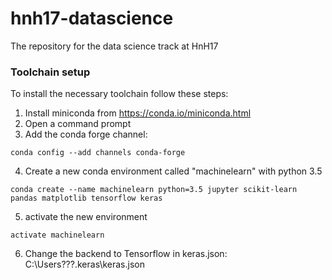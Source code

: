 # hnh17-datascience
The repository for the data science track at HnH17

### Toolchain setup
To install the necessary toolchain follow these steps:
1. Install miniconda from https://conda.io/miniconda.html
2. Open a command prompt
3. Add the conda forge channel:
```
conda config --add channels conda-forge
```
4. Create a new conda environment called "machinelearn" with python 3.5
```
conda create --name machinelearn python=3.5 jupyter scikit-learn pandas matplotlib tensorflow keras
```
5. activate the new environment
```
activate machinelearn
```
6. Change the backend to Tensorflow in keras.json:
C:\Users\???\.keras\keras.json
